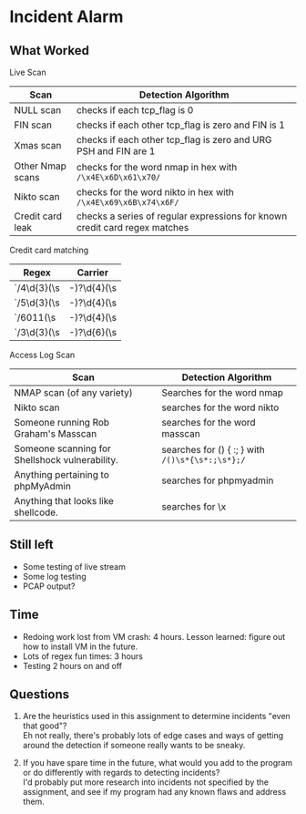 # Incident Alarm

## What Worked
Live Scan

Scan | Detection Algorithm
---|---
NULL scan | checks if each tcp_flag is 0
FIN scan | checks if each other tcp_flag is zero and FIN is 1
Xmas scan | checks if each other tcp_flag is zero and URG PSH and FIN are 1
Other Nmap scans | checks for the word nmap in hex with `/\x4E\x6D\x61\x70/`
Nikto scan | checks for the word nikto in hex with `/\x4E\x69\x6B\x74\x6F/`
Credit card leak | checks a series of regular expressions for known credit card regex matches

Credit card matching

Regex | Carrier
---|---
`/4\d{3}(\s|-)?\d{4}(\s|-)?\d{4}(\s|-)?\d{4}/` | Visa
`/5\d{3}(\s|-)?\d{4}(\s|-)?\d{4}(\s|-)?\d{4}/` | MasterCard
`/6011(\s|-)?\d{4}(\s|-)?\d{4}(\s|-)?\d{4}/`| Discover
`/3\d{3}(\s|-)?\d{6}(\s|-)?\d{5}/` | American Express

Access Log Scan

Scan | Detection Algorithm
---|---
NMAP scan (of any variety) | Searches for the word nmap
Nikto scan | searches for the word nikto
Someone running Rob Graham's Masscan | searches for the word masscan
Someone scanning for Shellshock vulnerability.  | searches for () { :; } with `/()\s*{\s*:;\s*};/`
Anything pertaining to phpMyAdmin | searches for phpmyadmin
Anything that looks like shellcode.  | searches for \x


## Still left
- Some testing of live stream
- Some log testing
- PCAP output?

## Time
- Redoing work lost from VM crash: 4 hours. Lesson learned: figure out how to install VM in the future.
- Lots of regex fun times: 3 hours
- Testing 2 hours on and off

## Questions
1. Are the heuristics used in this assignment to determine incidents "even that good"?  
Eh not really, there's probably lots of edge cases and ways of getting around the detection if someone really wants to be sneaky.

2. If you have spare time in the future, what would you add to the program or do differently with regards to detecting incidents?  
I'd probably put more research into incidents not specified by the assignment, and see if my program had any known flaws and address them.
